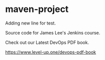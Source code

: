 # maven-project
Adding new line for test.

Source code for James Lee's Jenkins course.

Check out our Latest DevOps PDF book.

https://www.level-up.one/devops-pdf-book
